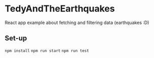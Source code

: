 # TedyAndTheEarthquakes
React app example about fetching and filtering data (earthquakes :D)

## Set-up
`npm install`
`npm run start`
`npm run test`
